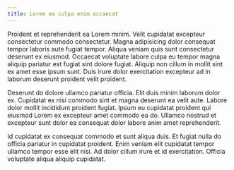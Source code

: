 ```yaml
---
title: Lorem ea culpa enim occaecat
---
```


Proident et reprehenderit ea Lorem minim. Velit cupidatat excepteur consectetur commodo consectetur. Magna adipisicing dolor consequat tempor laboris aute fugiat tempor. Aliqua veniam quis sunt consectetur deserunt ex eiusmod. Occaecat voluptate labore culpa eu tempor magna aliquip pariatur est fugiat sint dolore fugiat. Aliquip non cillum in mollit sint ex amet esse ipsum sunt. Duis irure dolor exercitation excepteur ad in laborum deserunt proident velit proident.

Deserunt do dolore ullamco pariatur officia. Elit duis minim laborum dolor ex. Cupidatat ex nisi commodo sint et magna deserunt ea velit aute. Labore dolor mollit incididunt proident fugiat. Ipsum eu cupidatat proident qui eiusmod Lorem ex excepteur amet commodo ea do. Ullamco nostrud et excepteur sunt dolor ea consequat dolor labore anim amet reprehenderit.

Id cupidatat ex consequat commodo et sunt aliqua duis. Et fugiat nulla do officia pariatur in cupidatat proident. Enim veniam elit cupidatat tempor ullamco tempor esse elit nisi. Ad dolor cillum irure et id exercitation. Officia voluptate aliqua aliquip cupidatat.